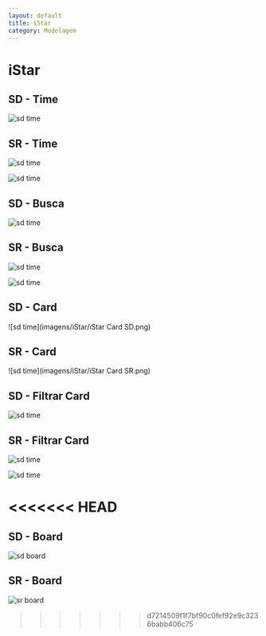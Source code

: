 ```yaml
---
layout: default
title: iStar
category: Modelagem
---
```


# iStar

## SD - Time

![sd time](imagens/iStar/sd-time-istar.png)

## SR - Time

![sd time](imagens/iStar/sr-trello-time-istar.png)

![sd time](imagens/iStar/sr-usuario-time-istar.png)

## SD - Busca

![sd time](imagens/iStar/SD_busca_geral.png)

## SR - Busca

![sd time](imagens/iStar/sr-buscageral-trello.png)

![sd time](imagens/iStar/usuario_SR_busca_geral.png)

## SD - Card

![sd time](imagens/iStar/iStar Card SD.png)

## SR - Card

![sd time](imagens/iStar/iStar Card SR.png)

## SD - Filtrar Card

![sd time](imagens/iStar/iStarBusca.png)

## SR - Filtrar Card

![sd time](imagens/iStar/Usuario_SR_busca.png)

![sd time](imagens/iStar/Trello_SR_busca.png)

<<<<<<< HEAD
=======
## SD - Board
![sd board](imagens/iStar/sd-board.png)

## SR - Board
![sr board](imagens/iStar/sr-board.png)
>>>>>>> d7214509f1f7bf90c0fef92e9c3236babb406c75
